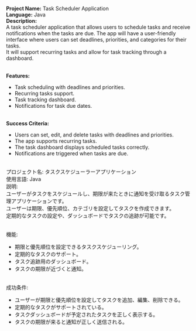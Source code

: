 **Project Name:** Task Scheduler Application <br>
**Language:** Java <br>
**Description:** <br>
A task scheduler application that allows users to schedule tasks and receive notifications when the tasks are due. The app will have a user-friendly interface where users can set deadlines, priorities, and categories for their tasks. <br>
It will support recurring tasks and allow for task tracking through a dashboard. <br><br>

**Features:** <br>
- Task scheduling with deadlines and priorities. <br>
- Recurring tasks support. <br>
- Task tracking dashboard. <br>
- Notifications for task due dates. <br><br>

**Success Criteria:** <br>
- Users can set, edit, and delete tasks with deadlines and priorities. <br>
- The app supports recurring tasks. <br>
- The task dashboard displays scheduled tasks correctly. <br>
- Notifications are triggered when tasks are due. <br><br>

プロジェクト名: タスクスケジューラーアプリケーション <br>
使用言語: Java <br>
説明: <br>
ユーザーがタスクをスケジュールし、期限が来たときに通知を受け取るタスク管理アプリケーションです。 <br>
ユーザーは期限、優先順位、カテゴリを設定してタスクを作成できます。 <br>
定期的なタスクの設定や、ダッシュボードでタスクの追跡が可能です。 <br><br>

機能: <br>
- 期限と優先順位を設定できるタスクスケジューリング。 <br>
- 定期的なタスクのサポート。 <br>
- タスク追跡用のダッシュボード。 <br>
- タスクの期限が近づくと通知。 <br><br>

成功条件: <br>
- ユーザーが期限と優先順位を設定してタスクを追加、編集、削除できる。 <br>
- 定期的なタスクがサポートされている。 <br>
- タスクダッシュボードが予定されたタスクを正しく表示する。 <br>
- タスクの期限が来ると通知が正しく送信される。 <br><br>
